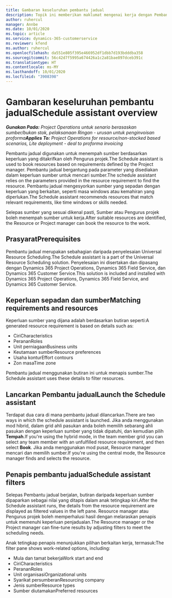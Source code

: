 ```yaml
---
title: Gambaran keseluruhan pembantu jadual
description: Topik ini memberikan maklumat mengenai kerja dengan Pembantu jadual untuk menempah sumber.
author: ruhercul
manager: Annbe
ms.date: 10/01/2020
ms.topic: article
ms.service: dynamics-365-customerservice
ms.reviewer: kfend
ms.author: ruhercul
ms.openlocfilehash: da551e805f395e466952df1dbb7d193bdddba358
ms.sourcegitcommit: 56c42d7f5995a674426a1c2a81bae897dceb391c
ms.translationtype: HT
ms.contentlocale: ms-MY
ms.lasthandoff: 10/01/2020
ms.locfileid: "3908398"
---
```

# <a name="schedule-assistant-overview"></a><span data-ttu-id="21c6c-103">Gambaran keseluruhan pembantu jadual</span><span class="sxs-lookup"><span data-stu-id="21c6c-103">Schedule assistant overview</span></span>

<span data-ttu-id="21c6c-104">_**Gunakan Pada:** Project Operations untuk senario berasaskan sumber/bukan stok, pelaksanaan Ringan - urusan untuk penginvoisan proforma_</span><span class="sxs-lookup"><span data-stu-id="21c6c-104">_**Applies To:** Project Operations for resource/non-stocked based scenarios, Lite deployment - deal to proforma invoicing_</span></span>

<span data-ttu-id="21c6c-105">Pembantu jadual digunakan untuk menempah sumber berdasarkan keperluan yang ditakrifkan oleh Pengurus projek.</span><span class="sxs-lookup"><span data-stu-id="21c6c-105">The Schedule assistant is used to book resources based on requirements defined by the Project manager.</span></span> <span data-ttu-id="21c6c-106">Pembantu jadual bergantung pada parameter yang disediakan dalam keperluan sumber untuk mencari sumber.</span><span class="sxs-lookup"><span data-stu-id="21c6c-106">The schedule assistant relies on the parameters provided in the resource requirement to find the resource.</span></span> <span data-ttu-id="21c6c-107">Pembantu jadual mengesyorkan sumber yang sepadan dengan keperluan yang berkaitan, seperti masa windows atau kemahiran yang diperlukan.</span><span class="sxs-lookup"><span data-stu-id="21c6c-107">The Schedule assistant recommends resources that match relevant requirements, like time windows or skills needed.</span></span>

<span data-ttu-id="21c6c-108">Selepas sumber yang sesuai dikenal pasti, Sumber atau Pengurus projek boleh menempah sumber untuk kerja.</span><span class="sxs-lookup"><span data-stu-id="21c6c-108">After suitable resources are identified, the Resource or Project manager can book the resource to the work.</span></span>

## <a name="prerequisites"></a><span data-ttu-id="21c6c-109">Prasyarat</span><span class="sxs-lookup"><span data-stu-id="21c6c-109">Prerequisites</span></span>

<span data-ttu-id="21c6c-110">Pembantu jadual merupakan sebahagian daripada penyelesaian Universal Resource Scheduling.</span><span class="sxs-lookup"><span data-stu-id="21c6c-110">The Schedule assistant is a part of the Universal Resource Scheduling solution.</span></span> <span data-ttu-id="21c6c-111">Penyelesaian ini disertakan dan dipasang dengan Dynamics 365 Project Operations, Dynamics 365 Field Service, dan Dynamics 365 Customer Service.</span><span class="sxs-lookup"><span data-stu-id="21c6c-111">This solution is included and installed with Dynamics 365 Project Operations, Dynamics 365 Field Service, and Dynamics 365 Customer Service.</span></span>

## <a name="matching-requirements-and-resources"></a><span data-ttu-id="21c6c-112">Keperluan sepadan dan sumber</span><span class="sxs-lookup"><span data-stu-id="21c6c-112">Matching requirements and resources</span></span>

<span data-ttu-id="21c6c-113">Keperluan sumber yang dijana adalah berdasarkan butiran seperti:</span><span class="sxs-lookup"><span data-stu-id="21c6c-113">A generated resource requirement is based on details such as:</span></span>

-   <span data-ttu-id="21c6c-114">Ciri</span><span class="sxs-lookup"><span data-stu-id="21c6c-114">Characteristics</span></span>
-   <span data-ttu-id="21c6c-115">Peranan</span><span class="sxs-lookup"><span data-stu-id="21c6c-115">Roles</span></span>
-   <span data-ttu-id="21c6c-116">Unit perniagaan</span><span class="sxs-lookup"><span data-stu-id="21c6c-116">Business units</span></span>
-   <span data-ttu-id="21c6c-117">Keutamaan sumber</span><span class="sxs-lookup"><span data-stu-id="21c6c-117">Resource preferences</span></span>
-   <span data-ttu-id="21c6c-118">Usaha kontur</span><span class="sxs-lookup"><span data-stu-id="21c6c-118">Effort contours</span></span>
-   <span data-ttu-id="21c6c-119">Zon masa</span><span class="sxs-lookup"><span data-stu-id="21c6c-119">Time zone</span></span>

<span data-ttu-id="21c6c-120">Pembantu jadual menggunakan butiran ini untuk menapis sumber.</span><span class="sxs-lookup"><span data-stu-id="21c6c-120">The Schedule assistant uses these details to filter resources.</span></span>

## <a name="launch-the-schedule-assistant"></a><span data-ttu-id="21c6c-121">Lancarkan Pembantu jadual</span><span class="sxs-lookup"><span data-stu-id="21c6c-121">Launch the Schedule assistant</span></span>

<span data-ttu-id="21c6c-122">Terdapat dua cara di mana pembantu jadual dilancarkan.</span><span class="sxs-lookup"><span data-stu-id="21c6c-122">There are two ways in which the schedule assistant is launched.</span></span> <span data-ttu-id="21c6c-123">Jika anda menggunakan mod hibrid, dalam grid ahli pasukan anda boleh memilih sebarang ahli pasukan dengan keperluan sumber yang tidak dipatuhi, dan kemudian pilih **Tempah**.</span><span class="sxs-lookup"><span data-stu-id="21c6c-123">If you're using the hybrid mode, in the team member grid you can select any team member with an unfulfilled resource requirement, and then select **Book**.</span></span> <span data-ttu-id="21c6c-124">Jika anda menggunakan mod pusat, Resource manager mencari dan memilih sumber.</span><span class="sxs-lookup"><span data-stu-id="21c6c-124">If you're using the central mode, the Resource manager finds and selects the resource.</span></span>

## <a name="schedule-assistant-filters"></a><span data-ttu-id="21c6c-125">Penapis pembantu jadual</span><span class="sxs-lookup"><span data-stu-id="21c6c-125">Schedule assistant filters</span></span>

<span data-ttu-id="21c6c-126">Selepas Pembantu jadual berjalan, butiran daripada keperluan sumber dipaparkan sebagai nilai yang ditapis dalam anak tetingkap kiri.</span><span class="sxs-lookup"><span data-stu-id="21c6c-126">After the Schedule assistant runs, the details from the resource requirement are displayed as filtered values in the left pane.</span></span> <span data-ttu-id="21c6c-127">Resource manager atau Pengurus projek boleh memperhalusi hasil dengan melaraskan penapis untuk memenuhi keperluan penjadualan.</span><span class="sxs-lookup"><span data-stu-id="21c6c-127">The Resource manager or the Project manager can fine-tune results by adjusting filters to meet the scheduling needs.</span></span>

<span data-ttu-id="21c6c-128">Anak tetingkap penapis menunjukkan pilihan berkaitan kerja, termasuk:</span><span class="sxs-lookup"><span data-stu-id="21c6c-128">The filter pane shows work-related options, including:</span></span>

-   <span data-ttu-id="21c6c-129">Mula dan tamat bekerja</span><span class="sxs-lookup"><span data-stu-id="21c6c-129">Work start and end</span></span>
-   <span data-ttu-id="21c6c-130">Ciri</span><span class="sxs-lookup"><span data-stu-id="21c6c-130">Characteristics</span></span>
-   <span data-ttu-id="21c6c-131">Peranan</span><span class="sxs-lookup"><span data-stu-id="21c6c-131">Roles</span></span>
-   <span data-ttu-id="21c6c-132">Unit organisasi</span><span class="sxs-lookup"><span data-stu-id="21c6c-132">Organizational units</span></span>
-   <span data-ttu-id="21c6c-133">Syarikat persumberan</span><span class="sxs-lookup"><span data-stu-id="21c6c-133">Resourcing company</span></span>
-   <span data-ttu-id="21c6c-134">Jenis sumber</span><span class="sxs-lookup"><span data-stu-id="21c6c-134">Resource types</span></span>
-   <span data-ttu-id="21c6c-135">Sumber diutamakan</span><span class="sxs-lookup"><span data-stu-id="21c6c-135">Preferred resources</span></span>
